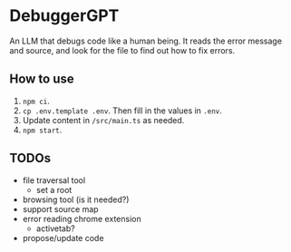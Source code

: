 # DebuggerGPT

An LLM that debugs code like a human being.
It reads the error message and source, and look for the file to find out how to fix errors.

## How to use

1. `npm ci`.
1. `cp .env.template .env`. Then fill in the values in `.env`.
1. Update content in `/src/main.ts` as needed.
1. `npm start`.

## TODOs

- file traversal tool
  - set a root
- browsing tool (is it needed?)
- support source map
- error reading chrome extension
  - activetab?
- propose/update code
